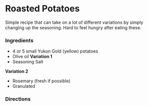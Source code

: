 Roasted Potatoes
========================================================

Simple recipe that can take on a lot of different variations by
simply changing up the seasoning. Hard to feel hungry after
eating these.

### Ingredients
* 4 or 5 small Yukon Gold (yellow) potatoes
* Olive oil
**Variation 1**
* Seasoning Salt 

**Variation 2**


* Rosemary (fresh if possible)
* Granulated 

### Directions

